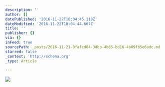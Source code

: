 ```yaml
---
description: ''
author: []
datePublished: '2016-11-22T18:04:45.118Z'
dateModified: '2016-11-22T18:04:44.667Z'
title: ''
publisher: {}
via: {}
inFeed: true
sourcePath: _posts/2016-11-21-0fafcd84-3dbb-4b85-bd16-4b09fb5e6adc.md
starred: false
_context: 'http://schema.org'
_type: Article

---
```

![](https://the-grid-user-content.s3-us-west-2.amazonaws.com/fbee15c2-1f01-4a2d-899f-b54915d8cb4a.jpg)